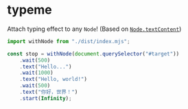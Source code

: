 # typeme

Attach typing effect to any `Node`! (Based on [`Node.textContent`](https://developer.mozilla.org/docs/Web/API/Node/textContent))

```ts
import withNode from "./dist/index.mjs";

const stop = withNode(document.querySelector("#target"))
    .wait(500)
    .text("Hello...")
    .wait(1000)
    .text("Hello, world!")
    .wait(500)
    .text("你好，世界！")
    .start(Infinity);
```
